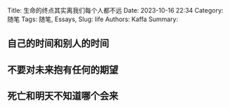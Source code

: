 Title: 生命的终点其实离我们每个人都不远
Date: 2023-10-16 22:34
Category: 随笔
Tags: 随笔, Essays, 
Slug: life
Authors: Kaffa
Summary: 


## 自己的时间和别人的时间

## 不要对未来抱有任何的期望

## 死亡和明天不知道哪个会来

